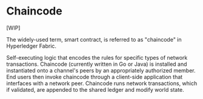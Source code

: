 # Chaincode

[WIP]

The widely-used term, smart contract, is referred to as "chaincode" in Hyperledger Fabric.  

Self-executing logic that encodes the rules for specific types of
network transactions. Chaincode (currently written in Go or Java) is installed and
instantiated onto a channel's peers by an appropriately authorized member. End users then
invoke chaincode through a client-side application that interfaces with a
network peer. Chaincode runs network transactions, which if validated, are
appended to the shared ledger and modify world state.
